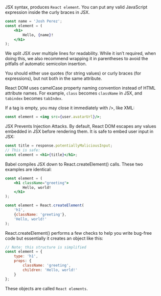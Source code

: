 JSX syntax, produces `React element`. You can put any valid JavaScript expression inside the curly braces in JSX.

```jsx
const name = 'Josh Perez';
const element = (
    <h1>
        Hello, {name}!
    </h1>
);
```

We split JSX over multiple lines for readability. While it isn’t required, when doing this, we also recommend wrapping
it in parentheses to avoid the pitfalls of automatic semicolon insertion.

You should either use quotes (for string values) or curly braces (for expressions), but not both in the same attribute.

React DOM uses camelCase property naming convention instead of HTML attribute names. For example, `class` becomes
`className` in JSX, and `tabindex` becomes `tabIndex`.

If a tag is empty, you may close it immediately with />, like XML:
```jsx
const element = <img src={user.avatarUrl}/>;
```

JSX Prevents Injection Attacks. By default, React DOM escapes any values embedded in JSX before rendering them. It is
safe to embed user input in JSX:

```jsx
const title = response.potentiallyMaliciousInput;
// This is safe:
const element = <h1>{title}</h1>;
```

Babel compiles JSX down to React.createElement() calls. These two examples are identical:
```jsx
const element = (
    <h1 className="greeting">
        Hello, world!
    </h1>
);
```
```jsx
const element = React.createElement(
    'h1',
    {className: 'greeting'},
    'Hello, world!'
);
```

React.createElement() performs a few checks to help you write bug-free code but essentially it creates an object like
this:
```jsx
// Note: this structure is simplified
const element = {
    type: 'h1',
    props: {
        className: 'greeting',
        children: 'Hello, world!'
    }
};
```

These objects are called `React elements`.
